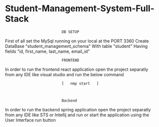 # Student-Management-System-Full-Stack

                              DB SETUP
First of all set the MySql running on your local at the PORT 3360
Create DataBase "student_management_schema"
With table       "student"
Having fields     "id, first_name, last_name, email_id"


                              FRONTEND
In order to run the frontend react application open the project separatly from any IDE like visual studio and run the below command

                              [   nmp start   ]
                              
                              
                              
                              Backend
In order to run the backend spring application open the project separatly from any IDE like STS or Intellij and run or start the application using the 
User Interface run button
